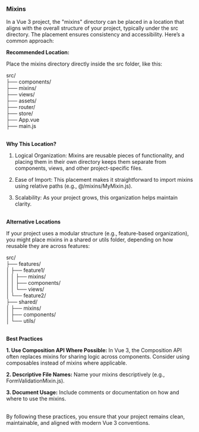 ### Mixins

In a Vue 3 project, the "mixins" directory can be placed in a location that aligns with the overall structure of your project, typically under the src directory. The placement ensures consistency and accessibility. Here’s a common approach:

**Recommended Location:**

Place the mixins directory directly inside the src folder, like this:

src/</br>
├── components/</br>
├── mixins/</br>
├── views/</br>
├── assets/</br>
├── router/</br>
├── store/</br>
├── App.vue</br>
├── main.js</br>

&nbsp;</br>
**Why This Location?**

1. Logical Organization: Mixins are reusable pieces of functionality, and placing them in their own directory keeps them separate from components, views, and other project-specific files.


2. Ease of Import: This placement makes it straightforward to import mixins using relative paths (e.g., @/mixins/MyMixin.js).


3. Scalability: As your project grows, this organization helps maintain clarity.


&nbsp;</br>
**Alternative Locations**

If your project uses a modular structure (e.g., feature-based organization), you might place mixins in a shared or utils folder, depending on how reusable they are across features:


src/</br>
├── features/</br>
│   ├── feature1/</br>
│   │   ├── mixins/</br>
│   │   ├── components/</br>
│   │   └── views/</br>
│   └── feature2/</br>
├── shared/</br>
│   ├── mixins/</br>
│   ├── components/</br>
│   └── utils/</br>


&nbsp;</br>
**Best Practices**

**1. Use Composition API Where Possible:** In Vue 3, the Composition API often replaces mixins for sharing logic across components. Consider using composables instead of mixins where applicable.


**2. Descriptive File Names:** Name your mixins descriptively (e.g., FormValidationMixin.js).


**3. Document Usage:** Include comments or documentation on how and where to use the mixins.


&nbsp;</br>
By following these practices, you ensure that your project remains clean, maintainable, and aligned with modern Vue 3 conventions.

